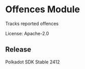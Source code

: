 # Offences Module

Tracks reported offences

License: Apache-2.0


## Release

Polkadot SDK Stable 2412
